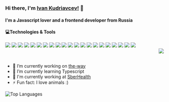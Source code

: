 ### Hi there, I'm [Ivan Kudriavcev!](https://github.com/nobody-dev) 👋 
#### I'm a Javascript lover and a frontend developer from Russia

#### 💻Technologies & Tools
<div>
  <div>
    <img src="https://img.shields.io/badge/-Visual%20Studio%20Code-23A9F2?style=flat-square&logo=Visual%20Studio%20Code&logoColor=white"/>
    <img src="https://img.shields.io/badge/-WebStorm-23A9F2?style=flat-square&logo=WebStorm&logoColor=white"/>
    <img src="https://img.shields.io/badge/-Linux-A80030?style=flat-square&logo=Linux&logoColor=white"/>
    <img src="https://img.shields.io/badge/-Github-181717?style=flat-square&logo=GitHub&logoColor=white"/>
    <img src="https://img.shields.io/badge/-Gitlab-181717?style=flat-square&logo=Gitlab&logoColor=white"/>
    <img src="https://img.shields.io/badge/-Git-F44D27?style=flat-square&logo=Git&logoColor=white"/>
    <img src="https://img.shields.io/badge/-NPM-CB3837?style=flat-square&logo=NPM&logoColor=white"/>
    <img src="https://img.shields.io/badge/-Yarn-2188b6?style=flat-square&logo=Yarn&logoColor=white"/>
    <img src="https://img.shields.io/badge/-Trello-0079BF?style=flat-square&logo=Trello&logoColor=white"/>
    <img src="https://img.shields.io/badge/-Jira-0052CC?style=flat-square&logo=Jira&logoColor=white"/>
    <img src="https://img.shields.io/badge/-Slack-E01563?style=flat-square&logo=Slack&logoColor=white"/>
    <img src="https://img.shields.io/badge/-Figma-0AC97F?style=flat-square&logo=Figma&logoColor=white"/>
    <img src="https://img.shields.io/badge/-ESLint-4B32C3?style=flat-square&logo=ESLint&logoColor=white"/>
    <img src="https://img.shields.io/badge/-WebPack-1C78C0?style=flat-square&logo=WebPack&logoColor=white"/>
    <img src="https://img.shields.io/badge/-HTML5-E34F26?style=flat-square&logo=HTML5&logoColor=white"/>
    <img src="https://img.shields.io/badge/-CSS3-1572B6?style=flat-square&logo=CSS3&logoColor=white"/>
    <img src="https://img.shields.io/badge/-JavaScript-EFD81D?style=flat-square&logo=JavaScript&logoColor=white"/>
    <img src="https://img.shields.io/badge/-TypeScript-007ACC?style=flat-square&logo=typescript&logoColor=white"/>
    <img src="https://img.shields.io/badge/-Vue.js-42B883?style=flat-square&logo=Vue.js&logoColor=white"/>
    <img src="https://img.shields.io/badge/-Nuxt.js-2f495e?style=flat-square&logo=Nuxt.js&logoColor=white"/>
    <img src="https://img.shields.io/badge/-Jest-a2838b?style=flat-square&logo=Jest&logoColor=white"/>
  </div>
  <div align="right" height="200px">
    <img src="https://user-images.githubusercontent.com/5713670/87202985-820dcb80-c2b6-11ea-9f56-7ec461c497c3.gif"/>
  </div>
</div>

<br />

- 🔭 I’m currently working on [the-way](https://github.com/nobody-dev/the-way)
- 🌱 I’m currently learning Typescript
- 👯 I'm currently working at [SberHealth](https://sberhealth.ru/)
- ⚡ Fun fact: I love animals :)

![Top Languages](https://github-readme-stats.vercel.app/api/top-langs/?username=nobody-dev&layout=compact)
